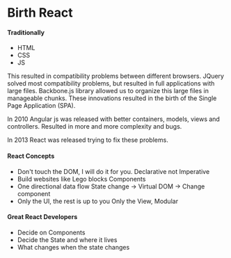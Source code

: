 # Birth React

#### Traditionally

- HTML
- CSS
- JS

This resulted in compatibility problems between different browsers.
JQuery solved most compatibility problems, but resulted in full applications with large files.
Backbone.js library allowed us to organize this large files in manageable chunks.
These innovations resulted in the birth of the Single Page Application (SPA).

In 2010 Angular js was released with better containers, models, views and controllers.
Resulted in more and more complexity and bugs.

In 2013 React was released trying to fix these problems.

#### React Concepts

- Don't touch the DOM, I will do it for you.    Declarative not Imperative
- Build websites like Lego blocks               Components
- One directional data flow                     State change -> Virtual DOM -> Change component
- Only the UI, the rest is up to you            Only the View, Modular

#### Great React Developers

- Decide on Components
- Decide the State and where it lives
- What changes when the state changes